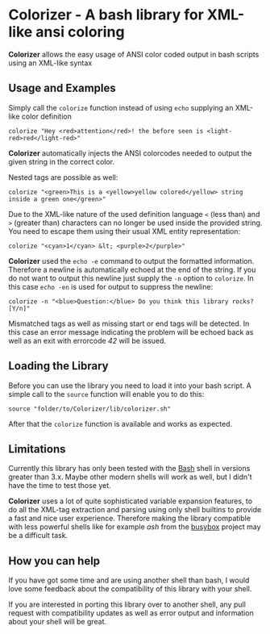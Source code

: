 # Colorizer - A bash library for XML-like ansi coloring

**Colorizer** allows the easy usage of ANSI color coded output in bash scripts
using an XML-like syntax

## Usage and Examples

Simply call the `colorize` function instead of using `echo` supplying an
XML-like color definition

    colorize "Hey <red>attention</red>! the before seen is <light-red>red</light-red>"

**Colorizer** automatically injects the ANSI colorcodes needed to output the
given string in the correct color.

Nested tags are possible as well:

    colorize "<green>This is a <yellow>yellow colored</yellow> string inside a green one</green>"

Due to the XML-like nature of the used definition language `<` (less than) and
`>` (greater than) characters can no longer be used inside the provided string.
You need to escape them using their usual XML entity representation:

    colorize "<cyan>1</cyan> &lt; <purple>2</purple>"

**Colorizer** used the `echo -e` command to output the formatted information.
Therefore a newline is automatically echoed at the end of the string. If you do
not want to output this newline just supply the `-n` option to `colorize`. In
this case `echo -en` is used for output to suppress the newline:

    colorize -n "<blue>Question:</blue> Do you think this library rocks? [Y/n]"

Mismatched tags as well as missing start or end tags will be detected. In this
case an error message indicating the problem will be echoed back as well as an
exit with errorcode *42* will be issued.

## Loading the Library

Before you can use the library you need to load it into your bash script.
A simple call to the `source` function will enable you to do this:

    source "folder/to/Colorizer/lib/colorizer.sh"

After that the `colorize` function is available and works as expected.

## Limitations

Currently this library has only been tested with the
[Bash](http://www.gnu.org/software/bash/) shell in versions greater than 3.x.
Maybe other modern shells will work as well, but I didn't have the time to test
those yet.

**Colorizer** uses a lot of quite sophisticated variable expansion features, to
do all the XML-tag extraction and parsing using only shell builtins to provide
a fast and nice user experience. Therefore making the library compatible with
less powerful shells like for example *ash* from the [busybox](http://busybox.net) 
project may be a difficult task.

## How you can help

If you have got some time and are using another shell than bash, I would love
some feedback about the compatibility of this library with your shell.

If you are interested in porting this library over to another shell, any pull
request with compatibility updates as well as error output and information
about your shell will be great.
